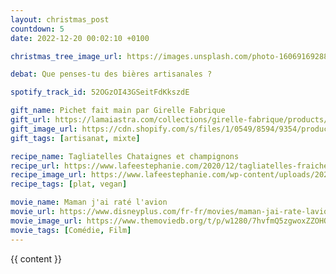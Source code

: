 ```yaml
---
layout: christmas_post
countdown: 5
date: 2022-12-20 00:02:10 +0100

christmas_tree_image_url: https://images.unsplash.com/photo-1606916928892-3e15e20c5c0c?crop=entropy&cs=tinysrgb&fit=max&fm=jpg&ixid=MnwyNzc3MTF8MHwxfHNlYXJjaHwzfHxjaHJpc3RtYXMlMjB0cmVlfGVufDB8MXx8fDE2NzE1MjI0MTA&ixlib=rb-4.0.3&q=80&w=1080

debat: Que penses-tu des bières artisanales ?

spotify_track_id: 52OGzOI43GSeitFdKkszdE

gift_name: Pichet fait main par Girelle Fabrique
gift_url: https://lamaiastra.com/collections/girelle-fabrique/products/pichet-louise
gift_image_url: https://cdn.shopify.com/s/files/1/0549/8594/9354/products/7_0a2a9b73-73c1-497c-a7d3-dcfb52e97411_600x.png?v=1665153958
gift_tags: [artisanat, mixte]

recipe_name: Tagliatelles Chataignes et champignons
recipe_url: https://www.lafeestephanie.com/2020/12/tagliatelles-fraiches-a-la-farine-de-chataignes-aux-champignons.html
recipe_image_url: https://www.lafeestephanie.com/wp-content/uploads/2020/12/IMG_4182-1024x1536.jpg
recipe_tags: [plat, vegan]

movie_name: Maman j'ai raté l'avion
movie_url: https://www.disneyplus.com/fr-fr/movies/maman-jai-rate-lavion/3v4vqKPG2jSr
movie_image_url: https://www.themoviedb.org/t/p/w1280/7hvfmQ5zgwoxZZOHQ9uGMdIk43t.jpg
movie_tags: [Comédie, Film]
---
```


{{ content }}

